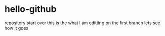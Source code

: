 # hello-github
repository start over
this is the what I am editting on the first branch
lets see how it goes
